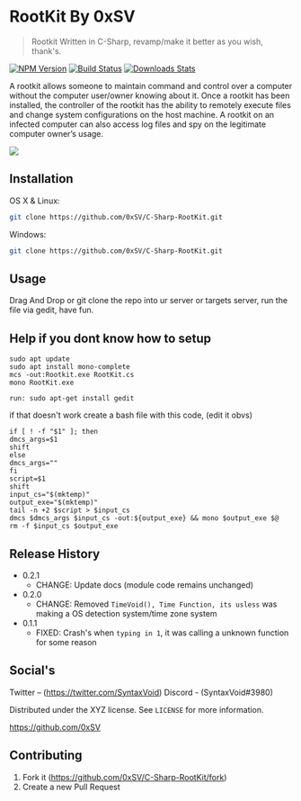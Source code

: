 # RootKit By 0xSV
> Rootkit Written in C-Sharp, revamp/make it better as you wish, thank's.

[![NPM Version][npm-image]][npm-url]
[![Build Status][travis-image]][travis-url]
[![Downloads Stats][npm-downloads]][npm-url]

A rootkit allows someone to maintain command and control over a computer without the computer user/owner knowing about it. Once a rootkit has been installed, the controller of the rootkit has the ability to remotely execute files and change system configurations on the host machine. A rootkit on an infected computer can also access log files and spy on the legitimate computer owner’s usage.

![](header.png)

## Installation

OS X & Linux:

```sh
git clone https://github.com/0xSV/C-Sharp-RootKit.git
```

Windows:

```sh
git clone https://github.com/0xSV/C-Sharp-RootKit.git
```

## Usage

Drag And Drop or git clone the repo into ur server or targets server, run the file via gedit, have fun.

## Help if you dont know how to setup
```
sudo apt update
sudo apt install mono-complete
mcs -out:Rootkit.exe RootKit.cs
mono RootKit.exe
```
```
run: sudo apt-get install gedit
```
if that doesn't work create a bash file with this code, (edit it obvs)
```
if [ ! -f "$1" ]; then
dmcs_args=$1
shift
else
dmcs_args=""
fi
script=$1
shift
input_cs="$(mktemp)"
output_exe="$(mktemp)"
tail -n +2 $script > $input_cs
dmcs $dmcs_args $input_cs -out:${output_exe} && mono $output_exe $@                                                                          
rm -f $input_cs $output_exe
```

## Release History

* 0.2.1
    * CHANGE: Update docs (module code remains unchanged)
* 0.2.0
    * CHANGE: Removed `TimeVoid(), Time Function, its usless` was making a OS detection system/time zone system
* 0.1.1
    * FIXED: Crash's when `typing in 1`, it was calling a unknown function for some reason

## Social's

Twitter – (https://twitter.com/SyntaxVoid)
Discord - (SyntaxVoid#3980)

Distributed under the XYZ license. See ``LICENSE`` for more information.

https://github.com/0xSV

## Contributing

1. Fork it (<https://github.com/0xSV/C-Sharp-RootKit/fork>)
2. Create a new Pull Request

<!-- Markdown link & img dfn's -->
[npm-image]: https://img.shields.io/npm/v/datadog-metrics.svg?style=flat-square
[npm-url]: https://npmjs.org/package/datadog-metrics
[npm-downloads]: https://img.shields.io/npm/dm/datadog-metrics.svg?style=flat-square
[travis-image]: https://img.shields.io/travis/dbader/node-datadog-metrics/master.svg?style=flat-square
[travis-url]: https://travis-ci.org/dbader/node-datadog-metrics
[wiki]: https://github.com/0xSV/C-Sharp-RootKit
